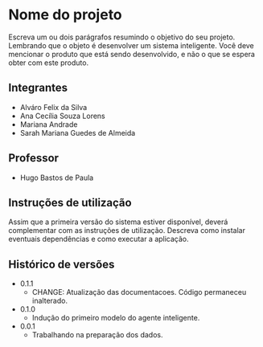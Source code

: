 # Nome do projeto

Escreva um ou dois parágrafos resumindo o objetivo do seu projeto. Lembrando que o objeto é desenvolver um sistema inteligente. Você deve mencionar o produto que está sendo desenvolvido, e não o que se espera obter com este produto.

## Integrantes

* Alváro Felix da Silva
* Ana Cecília Souza Lorens
* Mariana Andrade
* Sarah Mariana Guedes de Almeida

## Professor

* Hugo Bastos de Paula

## Instruções de utilização

Assim que a primeira versão do sistema estiver disponível, deverá complementar com as instruções de utilização. Descreva como instalar eventuais dependências e como executar a aplicação.

## Histórico de versões

* 0.1.1
    * CHANGE: Atualização das documentacoes. Código permaneceu inalterado.
* 0.1.0
    * Indução do primeiro modelo do agente inteligente.
* 0.0.1
    * Trabalhando na preparação dos dados.


